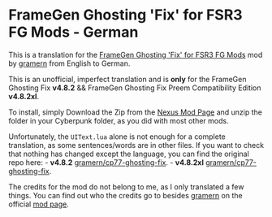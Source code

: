 # FrameGen Ghosting 'Fix' for FSR3 FG Mods - German
This is a translation for the [FrameGen Ghosting 'Fix' for FSR3 FG Mods](https://www.nexusmods.com/cyberpunk2077/mods/13029) mod by [gramern](https://next.nexusmods.com/profile/gramern/about-me) from English to German.

This is an unofficial, imperfect translation and is **only** for the FrameGen Ghosting Fix **v4.8.2** && FrameGen Ghosting Fix Preem Compatibility Edition **v4.8.2xl**.



To install, simply Download the Zip from the [Nexus Mod Page](https://www.nexusmods.com/cyberpunk2077/mods/15367?tab=files) and unzip the folder in your Cyberpunk folder, as you did with most other mods.

Unfortunately, the `UIText.lua` alone is not enough for a complete translation, as some sentences/words are in other files. If you want to check that nothing has changed except the language, you can find the original repo here:
    - **v4.8.2** [gramern/cp77-ghosting-fix](https://github.com/gramern/cp77-ghosting-fix/tree/main/resources/bin/x64/plugins/cyber_engine_tweaks/mods/FrameGenGhostingFix).
    - **v4.8.2xl** [gramern/cp77-ghosting-fix](https://github.com/gramern/cp77-ghosting-fix/tree/main-xl/resources/bin/x64/plugins/cyber_engine_tweaks/mods/FrameGenGhostingFix).


The credits for the mod do not belong to me, as I only translated a few things. You can find out who the credits go to besides [gramern](https://next.nexusmods.com/profile/gramern/about-me) on the official [mod page](https://www.nexusmods.com/cyberpunk2077/mods/13029?tab=description).
